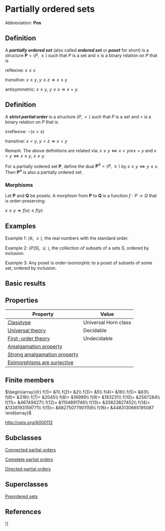 # Partially ordered sets

Abbreviation: **Pos**
## Definition
A ***partially ordered set*** (also called ***ordered set*** or ***poset*** for short) is a structure $\mathbf{P}=\langle P,\leq \rangle$
such that $P$ is a set and $\leq$ is a binary relation on $P$ that is


reflexive:  $x\leq x$


transitive:  $x\leq y$, $y\leq z\Longrightarrow x\leq y$


antisymmetric:  $x\leq y$, $y\leq x\Longrightarrow x=y$.
## Definition
A ***strict partial order*** is a structure $\langle P,<\rangle$
such that $P$ is a set and $<$ is a binary relation on $P$ that is


irreflexive:  $\neg(x<x)$


transitive:  $x<y$, $y<z\Longrightarrow x<y$


Remark: 
The above definitions are related via: $x\leq y\Longleftrightarrow x<y \text{or} x=y$ and 
$x<y\Longleftrightarrow x\leq y$, $x\neq y$.

For a partially ordered set $\mathbf{P}$, define the dual $\mathbf{P}^{\partial }=\langle P,\geq \rangle$ by $x\geq
y\Longleftrightarrow y\leq x$. Then $\mathbf{P}^{\partial }$ is also a
partially ordered set.


### Morphisms
Let $\mathbf{P}$ and $\mathbf{Q}$ be posets. A morphism from $\mathbf{P}$ to 
$\mathbf{Q}$ is a function $f:P\to Q$ that is order-preserving: 

$x\leq y\Longrightarrow f(x)\leq f(y)$

## Examples
Example 1: $\langle \mathbb{R},\leq \rangle$, the real numbers with the standard order.

Example 2: $\langle P(S),\subseteq \rangle$, the collection of subsets of a
sets $S$, ordered by inclusion.

Example 3: Any poset is order-isomorphic to a poset of subsets of some set, ordered by
inclusion.



## Basic results

## Properties


|Property|Value|
|---|---|
|[Classtype](classtype.md)  |Universal Horn class |
|[Universal theory](universal_theory.md)  |Decidable |
|[First-order theory](first-order_theory.md)  |Undecidable |
|[Amalgamation property](amalgamation_property.md)  | |
|[Strong amalgamation property](strong_amalgamation_property.md)  | |
|[Epimorphisms are surjective](epimorphisms_are_surjective.md)  | |
## Finite members

$\begin{array}{lr}
f(1)= &1\\
f(2)= &2\\
f(3)= &5\\
f(4)= &16\\
f(5)= &63\\
f(6)= &318\\
f(7)= &2045\\
f(8)= &16999\\
f(9)= &183231\\
f(10)= &2567284\\
f(11)= &46749427\\
f(12)= &1104891746\\
f(13)= &33823827452\\
f(14)= &1338193159771\\
f(15)= &68275077901156\\
f(16)= &4483130665195087
\end{array}$

http://oeis.org/A000112

## Subclasses
[Connected partial orders](connected_partial_orders.md) 

[Complete partial orders](complete_partial_orders.md) 

[Directed partial orders](directed_partial_orders.md) 

## Superclasses
[Preordered sets](preordered_sets.md) 


## References


)]